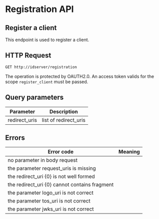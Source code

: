 # Registration API

## Register a client

This endpoint is used to register a client.

## HTTP Request

`GET http://idserver/registration`

The operation is protected by OAUTH2.0. An access token valids for the scope `register_client` must be passed.

## Query parameters

| Parameter       | Description                                   |
| --------------- | --------------------------------------------- |
| redirect_uris   | list of redirect_uris						  |

## Errors

| Error code                                                               | Meaning |
| ------------------------------------------------------------------------ | ------- |
| no parameter in body request	                                           |         |
| the parameter request_uris is missing									   |		 |
| the redirect_uri {0} is not well formed								   |		 |
| the redirect_uri {0} cannot contains fragment							   |		 |
| the parameter logo_uri is not correct									   |		 |
| the parameter tos_uri is not correct									   |		 |
| the parameter jwks_uri is not correct									   |		 |